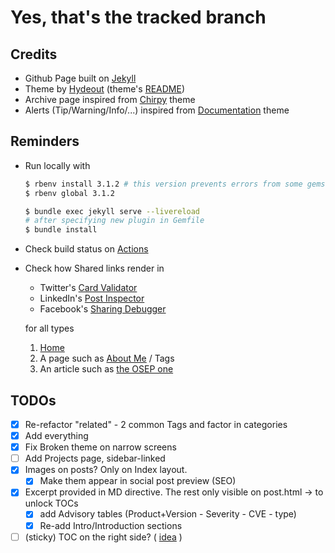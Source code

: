 # Yes, that's the tracked branch



## Credits

* Github Page built on [Jekyll](http://jekyllrb.com/) 
* Theme by [Hydeout](https://github.com/fongandrew/hydeout) (theme's [README](README-hydeout.md)) 
* Archive page inspired from [Chirpy](https://github.com/cotes2020/jekyll-theme-chirpy) theme
* Alerts (Tip/Warning/Info/...) inspired from [Documentation](https://github.com/tomjoht/documentation-theme-jekyll/) theme 



## Reminders

* Run locally with

  ```bash
  $ rbenv install 3.1.2 # this version prevents errors from some gems
  $ rbenv global 3.1.2
  
  $ bundle exec jekyll serve --livereload
  # after specifying new plugin in Gemfile
  $ bundle install
  ```

* Check build status on [Actions](https://github.com/LAripping/laripping.github.io/actions/workflows/pages/pages-build-deployment)

* Check how Shared links render in

  * Twitter's [Card Validator](https://cards-dev.twitter.com/validator) 
  * LinkedIn's [Post Inspector](https://www.linkedin.com/post-inspector/)
  * Facebook's [Sharing Debugger](https://developers.facebook.com/tools/debug/)

  for all types 

  1. [Home](https://laripping.github.io/) 
  2. A page such as [About Me](https://laripping.github.io/about.html) / Tags
  3. An article such as [the OSEP one](https://laripping.github.io/blog-posts/2021/04/29/noobs-guide-to-osep.html)



## TODOs

- [x] Re-refactor "related" - 2 common Tags and factor in categories 
- [x] Add everything
- [x] Fix Broken theme on narrow screens
- [ ] Add Projects page, sidebar-linked
- [x] Images on posts? Only on Index layout.
  - [x] Make them appear in social post preview (SEO)
- [x] Excerpt provided in MD directive. The rest only visible on post.html -> to unlock TOCs 
  - [x] add Advisory tables (Product+Version - Severity - CVE - type)    
  - [x] Re-add Intro/Introduction sections
- [ ] (sticky) TOC on the right side? ( [idea](https://github.com/mmistakes/minimal-mistakes/blob/master/_layouts/single.html) )
